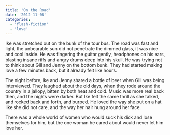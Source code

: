 ```yaml
---
title: 'On the Road'
date: '2012-11-08'
categories:
  - 'flash-fiction'
  - 'love'
---
```


Ike was stretched out on the bunk of the tour bus. The road was fast and light,
the unbearable sun did not penetrate the dimmed glass, it was nice and cool
inside. He was fingering the guitar gently, headphones on his ears, blasting
insane riffs and angry drums deep into his skull. He was trying not to think
about Gill and Jenny on the bottom bunk. They had started making love a few
minutes back, but it already felt like hours.

<!-- truncate -->


The night before, Ike and Jenny shared a bottle of beer when Gill was being
interviewed. They laughed about the old days, when they rode around the country
in a jallopy, bitten by both heat and cold. Music was more real back then, and
the nights were darker. But Ike felt the same thrill as she talked, and rocked
back and forth, and burped. He loved the way she put on a hat like she did not
care, and the way her hair hung around her face.

There was a whole world of women who would suck his dick and lose themselves for
him, but the one woman he cared about would never let him love her.
